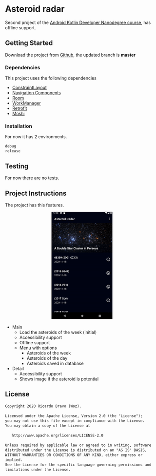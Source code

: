 # Asteroid radar

Second project of the [Android Kotlin Developer Nanodegree course](https://www.udacity.com/course/android-kotlin-developer-nanodegree--nd940), has offline support.

## Getting Started

Download the project from [Github](https://github.com/RicardoBravoA/AsteroidRadar), the updated branch is **master**

### Dependencies

This project uses the following dependencies

- [ConstraintLayout](https://developer.android.com/training/constraint-layout)
- [Navigation Components](https://developer.android.com/guide/navigation/navigation-getting-started)
- [Room](https://developer.android.com/topic/libraries/architecture/room)
- [WorkManager](https://developer.android.com/jetpack/androidx/releases/work)
- [Retrofit](https://square.github.io/retrofit/)
- [Moshi](https://github.com/square/moshi)


### Installation

For now it has 2 environments.

```
debug
release
```

## Testing

For now there are no tests.

## Project Instructions

The project has this features.

<p align="center">
  <img src="gif/app.gif" alt="gif" width="200" height="354"/><br>
</p>

- Main
    - Load the asteroids of the week (initial)
    - Accessibility support
    - Offline support
    - Menu with options
        - Asteroids of the week
        - Asteroids of the day
        - Asteroids saved in database
- Detail
    - Accessibility support
    - Shows image if the asteroid is potential

## License

    Copyright 2020 Ricardo Bravo (Woz).

    Licensed under the Apache License, Version 2.0 (the "License");
    you may not use this file except in compliance with the License.
    You may obtain a copy of the License at

       http://www.apache.org/licenses/LICENSE-2.0

    Unless required by applicable law or agreed to in writing, software
    distributed under the License is distributed on an "AS IS" BASIS,
    WITHOUT WARRANTIES OR CONDITIONS OF ANY KIND, either express or implied.
    See the License for the specific language governing permissions and
    limitations under the License.